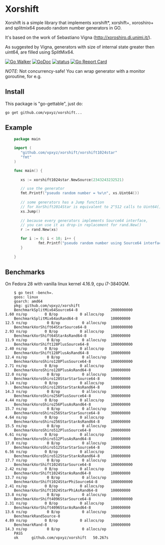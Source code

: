 # Xorshift

Xorshift is a simple library that implements xorshift*, xorshift+, xoroshiro+ and splitmix64 pseudo random number generators in GO.

It's based on the work of Sebastiano Vigna (http://xoroshiro.di.unimi.it/).

As suggested by Vigna, generators with size of internal state greater then uint64, are filled using SplitMix64.

[![Go Walker](https://img.shields.io/badge/Go%20Walker-API%20Documentation-green.svg?style=flat)](https://gowalker.org/github.com//vpxyz/xorshift)
[![GoDoc](https://godoc.org/github.com/vpxyz/xorshift?status.svg)](https://godoc.org/github.com/vpxyz/xorshift)
[![status](https://sourcegraph.com/api/repos/github.com/vpxyz/xorshift/.badges/status.svg)](https://sourcegraph.com/github.com/vpxyz/xorshift)
[![Go Report Card](https://goreportcard.com/badge/github.com/vpxyz/xorshift)](https://goreportcard.com/report/github.com/vpxyz/xorshift)

*NOTE*: Not concurrency-safe! You can wrap generator with a monitor goroutine, for e.g.

## Install

This package is "go-gettable", just do:

    go get github.com/vpxyz/xorshift...

## Example




``` go
    package main
    
    import (
       "github.com/vpxyz/xorshift/xorshift1024star"
       "fmt"
    )

    func main() {
    
       xs := xorshift1024star.NewSource(2343243232521)

       // use the generator
       fmt.Printf("pseudo random number = %v\n", xs.Uint64())
       
       // some generators has a Jump function
       // for XorShift2014Star is equivalent to 2^512 calls to Uint64()
       xs.Jump() 
       
       // because every generators implements Source64 interface, 
       // you can use it as drop-in replacement for rand.New()
       r := rand.New(xs)

       for i := 0; i < 10; i++ {
		       fmt.Printf("pseudo random number using Source64 interface = %v\n", r.ExpFloat64())
	   }
       
    }
```

## Benchmarks

On Fedora 28 with vanilla linux kernel 4.16.9, cpu i7-3840QM.

``` shellsession
    $ go test -bench=.
    goos: linux
    goarch: amd64
    pkg: github.com/vpxyz/xorshift
    BenchmarkSplitMix64Source64-8             	2000000000	         1.60 ns/op	       0 B/op	       0 allocs/op
    BenchmarkSplitMix64asRand64-8             	100000000	        12.5 ns/op	       0 B/op	       0 allocs/op
    BenchmarkXorShift64StarSource64-8         	1000000000	         2.93 ns/op	       0 B/op	       0 allocs/op
    BenchmarkXorShift64StarAsRand64-8         	100000000	        11.9 ns/op	       0 B/op	       0 allocs/op
    BenchmarkXorShift128PlusSource64-8        	1000000000	         2.40 ns/op	       0 B/op	       0 allocs/op
    BenchmarkXorShift128PlusAsRand64-8        	100000000	        12.4 ns/op	       0 B/op	       0 allocs/op
    BenchmarkXoroShiro128PlusSource64-8       	1000000000	         2.71 ns/op	       0 B/op	       0 allocs/op
    BenchmarkXoroShiro128PlusAsRand64-8       	100000000	        12.0 ns/op	       0 B/op	       0 allocs/op
    BenchmarkXoroShiro128StarStarSource64-8   	500000000	         3.14 ns/op	       0 B/op	       0 allocs/op
    BenchmarkXoroShiro128StarStarAsRand64-8   	100000000	        14.3 ns/op	       0 B/op	       0 allocs/op
    BenchmarkXoroShiro256PlusSource64-8       	300000000	         4.44 ns/op	       0 B/op	       0 allocs/op
    BenchmarkXoroShiro256PlusAsRand64-8       	100000000	        15.7 ns/op	       0 B/op	       0 allocs/op
    BenchmarkXoroShiro256StarStarSource64-8   	300000000	         4.64 ns/op	       0 B/op	       0 allocs/op
    BenchmarkXoroShiro256StarStarAsRand64-8   	100000000	        15.5 ns/op	       0 B/op	       0 allocs/op
    BenchmarkXoroShiro512PlusSource64-8       	200000000	         6.61 ns/op	       0 B/op	       0 allocs/op
    BenchmarkXoroShiro512PlusAsRand64-8       	100000000	        17.0 ns/op	       0 B/op	       0 allocs/op
    BenchmarkXoroShiro512StarStarSource64-8   	200000000	         6.56 ns/op	       0 B/op	       0 allocs/op
    BenchmarkXoroShiro512StarStarAsRand64-8   	100000000	        17.7 ns/op	       0 B/op	       0 allocs/op
    BenchmarkXorShift1024StarSource64-8       	1000000000	         2.42 ns/op	       0 B/op	       0 allocs/op
    BenchmarkXorShift1024StarAsRand64-8       	100000000	        13.7 ns/op	       0 B/op	       0 allocs/op
    BenchmarkXorShift1024StarPhiSource64-8    	1000000000	         2.41 ns/op	       0 B/op	       0 allocs/op
    BenchmarkXorShift1024StarPhiAsRand64-8    	100000000	        13.8 ns/op	       0 B/op	       0 allocs/op
    BenchmarkXorShift4096StarSource64-8       	1000000000	         2.31 ns/op	       0 B/op	       0 allocs/op
    BenchmarkXorShift4096StarAsRand64-8       	100000000	        13.6 ns/op	       0 B/op	       0 allocs/op
    BenchmarkRandSource-8                     	300000000	         4.89 ns/op	       0 B/op	       0 allocs/op
    BenchmarkRand-8                           	100000000	        14.3 ns/op	       0 B/op	       0 allocs/op
    PASS
    ok  	github.com/vpxyz/xorshift	50.267s
    
    
```
